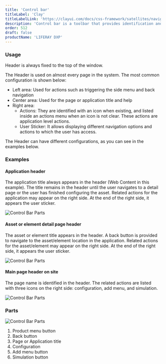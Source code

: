 ```yaml
---
title: 'Control bar'
titleLabel: 'Clay'
titleLabelLink: 'https://clayui.com/docs/css-framework/satellites/navigation/header.html'
description: 'Control bar is a toolbar that provides identification and lets the user navigate and perform actions.'
order: 512
draft: false
productName: 'LIFERAY DXP'
---
```


### Usage

Header is always fixed to the top of the window.

The Header is used on almost every page in the system. The most common configuration is shown below:

-   Left area: Used for actions such as triggering the side menu and back navigation
-   Center area: Used for the page or application title and help
-   Right area:
    -   Actions: They are identified with an icon when existing, and listed inside an actions menu when an icon is not clear. These actions are application level actions.
    -   User Sticker: It allows displaying different navigation options and actions to which the user has access.

The Header can have different configurations, as you can see in the examples below.

### Examples

#### Application header

The application title always appears in the header (Web Content in this example). The title remains in the header until the user navigates to a detail page or the user has finished configuring the asset. Related actions for the application may appear on the right side. At the end of the right side, it appears the user sticker.

![Control Bar Parts](/images/lexicon/header-application.png)

#### Asset or element detail page header

The asset or element title appears in the header. A back button is provided to navigate to the asset/element location in the application. Related actions for the asset/element may appear on the right side. At the end of the right side, it appears the user sticker.

![Control Bar Parts](/images/lexicon/header-detail-page.png)

#### Main page header on site

The page name is identified in the header. The related actions are listed with three icons on the right side: configuration, add menu, and simulation.

![Control Bar Parts](/images/lexicon/header-application-on-site.png)

### Parts

![Control Bar Parts](/images/lexicon/header-part.png)

1. Product menu button
2. Back button
3. Page or Application title
4. Configuration
5. Add menu button
6. Simulation button

